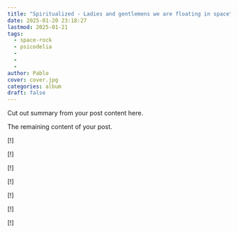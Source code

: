 ```yaml
---
title: "Spiritualized - Ladies and gentlemens we are floating in space"
date: 2025-01-20 23:18:27
lastmod: 2025-01-21
tags:
  - space-rock
  - psicodelia
  - 
  - 
  - 
author: Pablo
cover: cover.jpg
categories: album
draft: false
---
```

Cut out summary from your post content here.
<!--more-->
The remaining content of your post.
 
[!]
 
[!]
 
[!]
 
[!]
 
[!]
 
[!]
 
[!]
